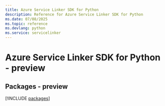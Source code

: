 ```yaml
---
title: Azure Service Linker SDK for Python
description: Reference for Azure Service Linker SDK for Python
ms.date: 07/08/2025
ms.topic: reference
ms.devlang: python
ms.service: servicelinker
---
```

# Azure Service Linker SDK for Python - preview
## Packages - preview
[!INCLUDE [packages](service-linker-index.md)]